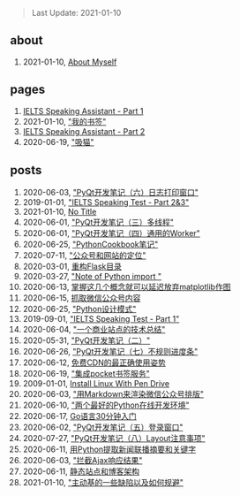 > Last Update: 2021-01-10

## about

1. 2021-01-10, [About Myself](about/me.md)
## pages

1. [IELTS Speaking Assistant - Part 1](pages/speaking1.html)
1. 2021-01-10, ["我的书签"](pages/bookmarks.md)
1. [IELTS Speaking Assistant - Part 2](pages/speaking23.html)
1. 2020-06-19, ["吸猫"](pages/吸猫.md)
## posts

1. 2020-06-03, ["PyQt开发笔记（六）日志打印窗口"](posts/2020-06-03-PyQt开发笔记（六）日志打印窗口.md)
1. 2019-01-01, ["IELTS Speaking Test - Part 2&3"](posts/2019-10-01-ielts-speaking-part-2.md)
1. 2021-01-10, [No Title](posts/2019-08-01-Use-open-source-software-to-organise-your-life.md)
1. 2020-06-01, ["PyQt开发笔记（三）多线程"](posts/2020-06-01-PyQt开发笔记（三）多线程.md)
1. 2020-06-01, ["PyQt开发笔记（四）通用的Worker"](posts/2020-06-01-PyQt开发笔记（四）通用Worker.md)
1. 2020-06-25, ["PythonCookbook笔记"](posts/2020-06-25-PythonCookbook笔记.md)
1. 2020-07-11, ["公众号和网站的定位"](posts/2020-07-11-公众号和网站的定位.md)
1. 2020-03-01, [重构Flask目录](posts/2020-03-01-重构Flask程序目录.md)
1. 2020-03-27, ["Note of Python import "](posts/2020-03-27-python-import-tricks.md)
1. 2020-06-13, [掌握这几个概念就可以延迟放弃matplotlib作图](posts/2020-06-13-掌握这几个概念就可以延迟放弃matplotlib作图.md)
1. 2020-06-15, [抓取微信公众号内容](posts/2020-06-15-抓取微信公众号.md)
1. 2020-06-25, ["Python设计模式"](posts/2020-06-25-设计模式.md)
1. 2019-09-01, ["IELTS Speaking Test - Part 1"](posts/2019-09-01-ielts-speaking-part-1.md)
1. 2020-06-04, ["一个商业站点的技术总结"](posts/2020-06-04-商业网站的技术小结.md)
1. 2020-05-31, ["PyQt开发笔记（二）"](posts/2020-05-31-PyQt开发笔记（二）.md)
1. 2020-06-26, ["PyQt开发笔记（七）不规则进度条"](posts/2020-06-03-PyQt开发笔记（七）不规则控件.md)
1. 2020-06-12, [免费CDN的最正确使用姿势](posts/2020-06-12-免费CDN的最正确使用姿势.md)
1. 2020-06-19, ["集成pocket书签服务"](posts/2020-06-19-集成pocket书签服务.md)
1. 2009-01-01, [Install Linux With Pen Drive](posts/2009-01-01-install-linux-with-usb-drive.md)
1. 2020-06-03, ["用Markdown来渲染微信公众号排版"](posts/2020-06-03-微信公众号的Markdown排版工具.md)
1. 2020-06-10, ["两个最好的Python在线开发环境"](posts/2020-06-10-两个最好的Python在线开发环境.md)
1. 2020-06-17, [Go语言30分钟入门](https://www.runoob.com/go/go-tutorial.html)
1. 2020-06-02, ["PyQt开发笔记（五）登录窗口"](posts/2020-06-02-PyQt开发笔记（五）登录窗口的实现.md)
1. 2020-07-27, ["PyQt开发笔记（八）Layout注意事项"](posts/2020-07-27-PyQt开发笔记（八）Layout注意事项.md)
1. 2020-06-11, [用Python提取新闻联播摘要和关键字](posts/2020-06-11-用Python提取新闻联播摘要和关键字.md)
1. 2020-06-03, ["拦截Ajax响应结果"](posts/2020-06-03-拦截Ajax响应结果.md)
1. 2020-06-11, [静态站点和博客架构](posts/2020-06-11-静态站点和博客架构.md)
1. 2021-01-10, ["主动基的一些缺陷以及如何规避"](posts/2020-06-02-有人说主动基金的坏话我补充几句.md)